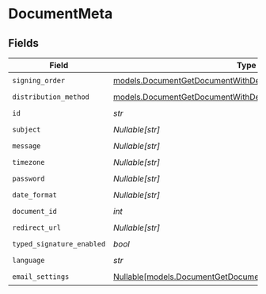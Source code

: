 # DocumentMeta


## Fields

| Field                                                                                                                            | Type                                                                                                                             | Required                                                                                                                         | Description                                                                                                                      |
| -------------------------------------------------------------------------------------------------------------------------------- | -------------------------------------------------------------------------------------------------------------------------------- | -------------------------------------------------------------------------------------------------------------------------------- | -------------------------------------------------------------------------------------------------------------------------------- |
| `signing_order`                                                                                                                  | [models.DocumentGetDocumentWithDetailsByIDSigningOrder](../models/documentgetdocumentwithdetailsbyidsigningorder.md)             | :heavy_check_mark:                                                                                                               | N/A                                                                                                                              |
| `distribution_method`                                                                                                            | [models.DocumentGetDocumentWithDetailsByIDDistributionMethod](../models/documentgetdocumentwithdetailsbyiddistributionmethod.md) | :heavy_check_mark:                                                                                                               | N/A                                                                                                                              |
| `id`                                                                                                                             | *str*                                                                                                                            | :heavy_check_mark:                                                                                                               | N/A                                                                                                                              |
| `subject`                                                                                                                        | *Nullable[str]*                                                                                                                  | :heavy_check_mark:                                                                                                               | N/A                                                                                                                              |
| `message`                                                                                                                        | *Nullable[str]*                                                                                                                  | :heavy_check_mark:                                                                                                               | N/A                                                                                                                              |
| `timezone`                                                                                                                       | *Nullable[str]*                                                                                                                  | :heavy_check_mark:                                                                                                               | N/A                                                                                                                              |
| `password`                                                                                                                       | *Nullable[str]*                                                                                                                  | :heavy_check_mark:                                                                                                               | N/A                                                                                                                              |
| `date_format`                                                                                                                    | *Nullable[str]*                                                                                                                  | :heavy_check_mark:                                                                                                               | N/A                                                                                                                              |
| `document_id`                                                                                                                    | *int*                                                                                                                            | :heavy_check_mark:                                                                                                               | N/A                                                                                                                              |
| `redirect_url`                                                                                                                   | *Nullable[str]*                                                                                                                  | :heavy_check_mark:                                                                                                               | N/A                                                                                                                              |
| `typed_signature_enabled`                                                                                                        | *bool*                                                                                                                           | :heavy_check_mark:                                                                                                               | N/A                                                                                                                              |
| `language`                                                                                                                       | *str*                                                                                                                            | :heavy_check_mark:                                                                                                               | N/A                                                                                                                              |
| `email_settings`                                                                                                                 | [Nullable[models.DocumentGetDocumentWithDetailsByIDEmailSettings]](../models/documentgetdocumentwithdetailsbyidemailsettings.md) | :heavy_check_mark:                                                                                                               | N/A                                                                                                                              |